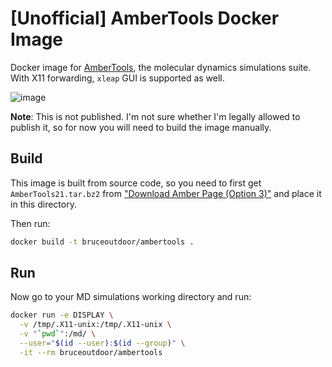 # [Unofficial] AmberTools Docker Image

Docker image for [AmberTools](https://ambermd.org/AmberTools.php), the molecular dynamics simulations suite. With X11 forwarding, `xleap` GUI is supported as well.

![image](https://user-images.githubusercontent.com/3065980/125026563-70bcf200-e0b7-11eb-8294-e45bcb5a4a22.png)

**Note**: This is not published. I'm not sure whether I'm legally allowed to publish it, so for now you will need to build the image manually.

## Build

This image is built from source code, so you need to first get `AmberTools21.tar.bz2` from ["Download Amber Page (Option 3)"](https://ambermd.org/GetAmber.php) and place it in this directory.

Then run:

```sh
docker build -t bruceoutdoor/ambertools .
```

## Run

Now go to your MD simulations working directory and run:

```sh
docker run -e DISPLAY \
  -v /tmp/.X11-unix:/tmp/.X11-unix \
  -v "`pwd`":/md/ \
  --user="$(id --user):$(id --group)" \
  -it --rm bruceoutdoor/ambertools
```
